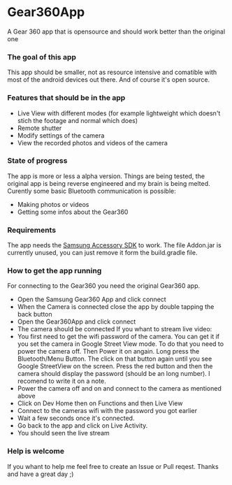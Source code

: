 # Gear360App
A Gear 360 app that is opensource and should work better than the original one

### The goal of this app
This app should be smaller, not as resource intensive and comatible with most of the android devices out there.
And of course it's open source.

### Features that should be in the app
* Live View with different modes (for example lightweight which doesn't stich the footage and normal which does)
* Remote shutter
* Modify settings of the camera
* View the recorded photos and videos of the camera

### State of progress
The app is more or less a alpha version. Things are being tested, the original app is being reverse engineered and my brain is being melted. Curently some basic Bluetooth communication is possible:
* Making photos or videos
* Getting some infos about the Gear360

### Requirements
The app needs the [Samsung Accessory SDK](https://developer.samsung.com/galaxy-watch/develop/sdk) to work.
The file Addon.jar is currently unused, you can just remove it form the build.gradle file.

### How to get the app running
For connecting to the Gear360 you need the original Gear360 app.
* Open the Samsung Gear360 App and click connect
* When the Camera is connected close the app by double tapping the back button
* Open the Gear360App and click connect
* The camera should be connected
If you whant to stream live video:
* You first need to get the wifi password of the camera. You can get it if you set the camera in Google Street View mode. To do that you need to power the camera off. Then Power it on angain. Long press the Bluetooth/Menu Button. The click on that button again until you see Google StreetView on the screen. Press the red button and then the camera should display the password (should be an long number). I recomend to write it on a note. 
* Power the camera off and on and connect to the camera as mentioned above
* Click on Dev Home then on Functions and then Live View
* Connect to the cameras wifi with the password you got earlier
* Wait a few seconds once it's connected.
* Go back to the app and click on Live Activity.
* You should seen the live stream

### Help is welcome
If you whant to help me feel free to create an Issue or Pull reqest.
Thanks and have a great day ;)
